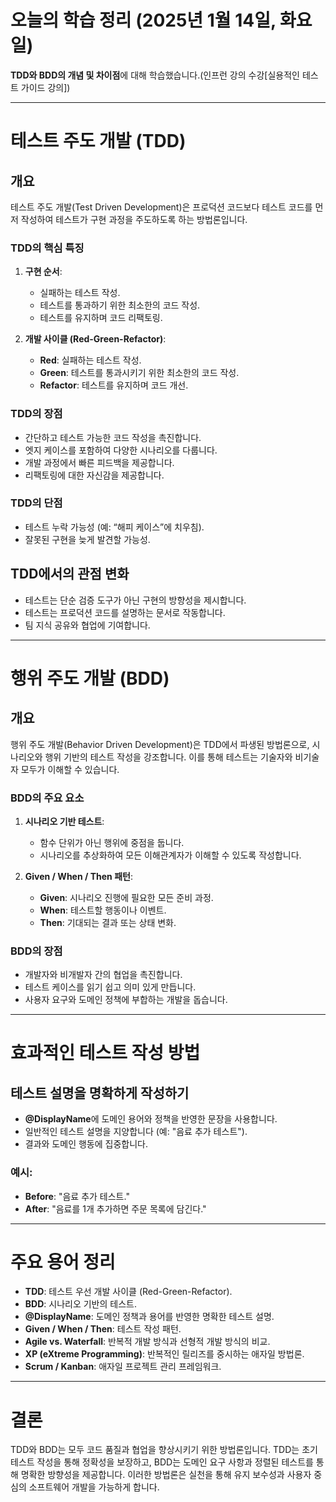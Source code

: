 # 오늘의 학습 정리 (2025년 1월 14일, 화요일)

**TDD와 BDD의 개념 및 차이점**에 대해 학습했습니다.(인프런 강의 수강[실용적인 테스트 가이드 강의])

---

# 테스트 주도 개발 (TDD)

## 개요

테스트 주도 개발(Test Driven Development)은 프로덕션 코드보다 테스트 코드를 먼저 작성하여 테스트가 구현 과정을 주도하도록 하는 방법론입니다.

### TDD의 핵심 특징

1. **구현 순서**:

   - 실패하는 테스트 작성.
   - 테스트를 통과하기 위한 최소한의 코드 작성.
   - 테스트를 유지하며 코드 리팩토링.

2. **개발 사이클 (Red-Green-Refactor)**:

   - **Red**: 실패하는 테스트 작성.
   - **Green**: 테스트를 통과시키기 위한 최소한의 코드 작성.
   - **Refactor**: 테스트를 유지하며 코드 개선.

### TDD의 장점

- 간단하고 테스트 가능한 코드 작성을 촉진합니다.
- 엣지 케이스를 포함하여 다양한 시나리오를 다룹니다.
- 개발 과정에서 빠른 피드백을 제공합니다.
- 리팩토링에 대한 자신감을 제공합니다.

### TDD의 단점

- 테스트 누락 가능성 (예: “해피 케이스”에 치우침).
- 잘못된 구현을 늦게 발견할 가능성.

## TDD에서의 관점 변화

- 테스트는 단순 검증 도구가 아닌 구현의 방향성을 제시합니다.
- 테스트는 프로덕션 코드를 설명하는 문서로 작동합니다.
- 팀 지식 공유와 협업에 기여합니다.

---

# 행위 주도 개발 (BDD)

## 개요

행위 주도 개발(Behavior Driven Development)은 TDD에서 파생된 방법론으로, 시나리오와 행위 기반의 테스트 작성을 강조합니다. 이를 통해 테스트는 기술자와 비기술자 모두가 이해할 수 있습니다.

### BDD의 주요 요소

1. **시나리오 기반 테스트**:

   - 함수 단위가 아닌 행위에 중점을 둡니다.
   - 시나리오를 추상화하여 모든 이해관계자가 이해할 수 있도록 작성합니다.

2. **Given / When / Then 패턴**:

   - **Given**: 시나리오 진행에 필요한 모든 준비 과정.
   - **When**: 테스트할 행동이나 이벤트.
   - **Then**: 기대되는 결과 또는 상태 변화.

### BDD의 장점

- 개발자와 비개발자 간의 협업을 촉진합니다.
- 테스트 케이스를 읽기 쉽고 의미 있게 만듭니다.
- 사용자 요구와 도메인 정책에 부합하는 개발을 돕습니다.

---

# 효과적인 테스트 작성 방법

## 테스트 설명을 명확하게 작성하기

- **@DisplayName**에 도메인 용어와 정책을 반영한 문장을 사용합니다.
- 일반적인 테스트 설명을 지양합니다 (예: "음료 추가 테스트").
- 결과와 도메인 행동에 집중합니다.

### 예시:

- **Before**: "음료 추가 테스트."
- **After**: "음료를 1개 추가하면 주문 목록에 담긴다."

---

# 주요 용어 정리

- **TDD**: 테스트 우선 개발 사이클 (Red-Green-Refactor).
- **BDD**: 시나리오 기반의 테스트.
- **@DisplayName**: 도메인 정책과 용어를 반영한 명확한 테스트 설명.
- **Given / When / Then**: 테스트 작성 패턴.
- **Agile vs. Waterfall**: 반복적 개발 방식과 선형적 개발 방식의 비교.
- **XP (eXtreme Programming)**: 반복적인 릴리즈를 중시하는 애자일 방법론.
- **Scrum / Kanban**: 애자일 프로젝트 관리 프레임워크.

---

# 결론

TDD와 BDD는 모두 코드 품질과 협업을 향상시키기 위한 방법론입니다. TDD는 초기 테스트 작성을 통해 정확성을 보장하고, BDD는 도메인 요구 사항과 정렬된 테스트를 통해 명확한 방향성을 제공합니다. 이러한 방법론은 실천을 통해 유지 보수성과 사용자 중심의 소프트웨어 개발을 가능하게 합니다.

